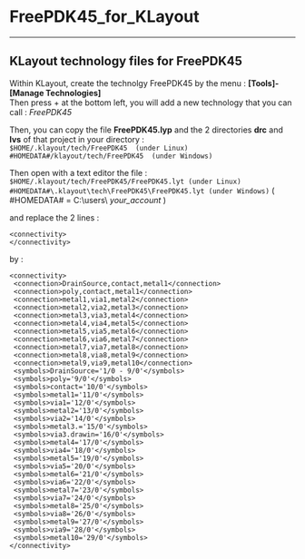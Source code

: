 # FreePDK45_for_KLayout
---
## KLayout technology files for FreePDK45

Within KLayout, create the technolgy FreePDK45 by the menu : **[Tools]-[Manage Technologies]**  
Then press + at the bottom left, you will add a new technology that you can call : _FreePDK45_

Then, you can copy the file **FreePDK45.lyp** and the 2 directories **drc** and **lvs** of that project in your directory :  
`$HOME/.klayout/tech/FreePDK45  (under Linux)`  
`#HOMEDATA#/klayout/tech/FreePDK45  (under Windows)`  

Then open with a text editor the file :  
`$HOME/.klayout/tech/FreePDK45/FreePDK45.lyt (under Linux)`   
`#HOMEDATA#\.klayout\tech\FreePDK45\FreePDK45.lyt (under Windows)`  ( #HOMEDATA# = C:\users\ _your_account_ )  
 
and replace the 2 lines : 

 `<connectivity>`  
 `</connectivity>`
 
by :

 `<connectivity>`  
 ` <connection>DrainSource,contact,metal1</connection>`  
 ` <connection>poly,contact,metal1</connection>`  
 ` <connection>metal1,via1,metal2</connection>`  
 ` <connection>metal2,via2,metal3</connection>`  
 ` <connection>metal3,via3,metal4</connection>`  
 ` <connection>metal4,via4,metal5</connection>`  
 ` <connection>metal5,via5,metal6</connection>`  
 ` <connection>metal6,via6,metal7</connection>`  
 ` <connection>metal7,via7,metal8</connection>`  
 ` <connection>metal8,via8,metal9</connection>`  
 ` <connection>metal9,via9,metal10</connection>`  
 ` <symbols>DrainSource='1/0 - 9/0'</symbols>`  
 ` <symbols>poly='9/0'</symbols>`  
 ` <symbols>contact='10/0'</symbols>`  
 ` <symbols>metal1='11/0'</symbols>`  
 ` <symbols>via1='12/0'</symbols>`  
 ` <symbols>metal2='13/0'</symbols>`  
 ` <symbols>via2='14/0'</symbols>`  
 ` <symbols>metal3.='15/0'</symbols>`  
 ` <symbols>via3.drawin='16/0'</symbols>`  
 ` <symbols>metal4='17/0'</symbols>`  
 ` <symbols>via4='18/0'</symbols>`  
 ` <symbols>metal5='19/0'</symbols>`  
 ` <symbols>via5='20/0'</symbols>`  
 ` <symbols>metal6='21/0'</symbols>`  
 ` <symbols>via6='22/0'</symbols>`  
 ` <symbols>metal7='23/0'</symbols>`  
 ` <symbols>via7='24/0'</symbols>`  
 ` <symbols>metal8='25/0'</symbols>`  
 ` <symbols>via8='26/0'</symbols>`  
 ` <symbols>metal9='27/0'</symbols>`  
 ` <symbols>via9='28/0'</symbols>`  
 ` <symbols>metal10='29/0'</symbols>`  
 `</connectivity>`
